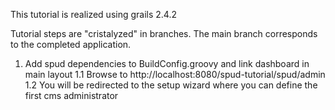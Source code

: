 This tutorial is realized using grails 2.4.2

Tutorial steps are "cristalyzed" in branches. The main branch corresponds to the completed application.

1. Add spud dependencies to BuildConfig.groovy and link dashboard in main layout
1.1 Browse to http://localhost:8080/spud-tutorial/spud/admin
1.2 You will be redirected to the setup wizard where you can define the first cms administrator


